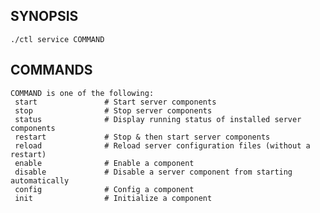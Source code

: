 ## SYNOPSIS
    ./ctl service COMMAND
 
## COMMANDS
    COMMAND is one of the following:
     start               # Start server components
     stop                # Stop server components
     status              # Display running status of installed server components
     restart             # Stop & then start server components
     reload              # Reload server configuration files (without a restart)
     enable              # Enable a component
     disable             # Disable a server component from starting automatically
     config              # Config a component
     init                # Initialize a component
